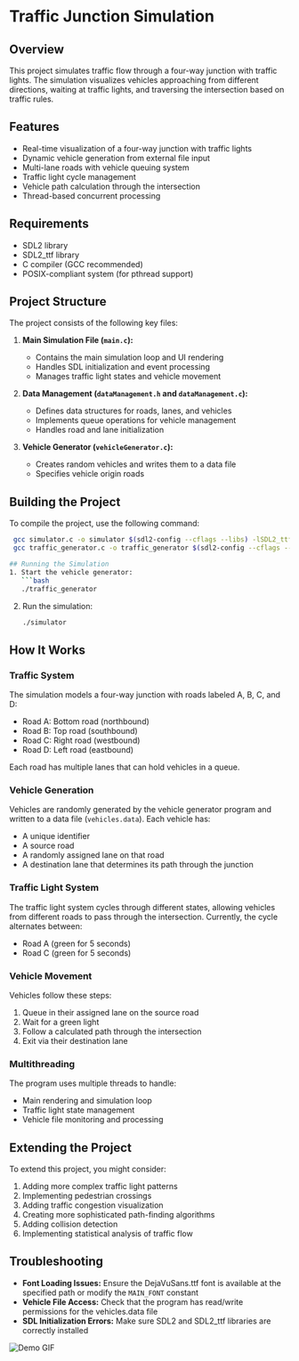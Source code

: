 # Traffic Junction Simulation

## Overview
This project simulates traffic flow through a four-way junction with traffic lights. The simulation visualizes vehicles approaching from different directions, waiting at traffic lights, and traversing the intersection based on traffic rules.

## Features
- Real-time visualization of a four-way junction with traffic lights
- Dynamic vehicle generation from external file input
- Multi-lane roads with vehicle queuing system
- Traffic light cycle management
- Vehicle path calculation through the intersection
- Thread-based concurrent processing

## Requirements
- SDL2 library
- SDL2_ttf library
- C compiler (GCC recommended)
- POSIX-compliant system (for pthread support)

## Project Structure
The project consists of the following key files:

1. **Main Simulation File (`main.c`):**
   - Contains the main simulation loop and UI rendering
   - Handles SDL initialization and event processing
   - Manages traffic light states and vehicle movement

2. **Data Management (`dataManagement.h` and `dataManagement.c`):**
   - Defines data structures for roads, lanes, and vehicles
   - Implements queue operations for vehicle management
   - Handles road and lane initialization

3. **Vehicle Generator (`vehicleGenerator.c`):**
   - Creates random vehicles and writes them to a data file
   - Specifies vehicle origin roads

## Building the Project
To compile the project, use the following command:

```bash
 gcc simulator.c -o simulator $(sdl2-config --cflags --libs) -lSDL2_ttf -lm`$ 
 gcc traffic_generator.c -o traffic_generator $(sdl2-config --cflags --libs) -lSDL2_ttf -lm```

## Running the Simulation
1. Start the vehicle generator:
   ```bash
   ./traffic_generator
   ```

2. Run the simulation:
   ```bash
   ./simulator
   ```

## How It Works

### Traffic System
The simulation models a four-way junction with roads labeled A, B, C, and D:
- Road A: Bottom road (northbound)
- Road B: Top road (southbound)
- Road C: Right road (westbound)
- Road D: Left road (eastbound)

Each road has multiple lanes that can hold vehicles in a queue.

### Vehicle Generation
Vehicles are randomly generated by the vehicle generator program and written to a data file (`vehicles.data`). Each vehicle has:
- A unique identifier
- A source road
- A randomly assigned lane on that road
- A destination lane that determines its path through the junction

### Traffic Light System
The traffic light system cycles through different states, allowing vehicles from different roads to pass through the intersection. Currently, the cycle alternates between:
- Road A (green for 5 seconds)
- Road C (green for 5 seconds)

### Vehicle Movement
Vehicles follow these steps:
1. Queue in their assigned lane on the source road
2. Wait for a green light
3. Follow a calculated path through the intersection
4. Exit via their destination lane

### Multithreading
The program uses multiple threads to handle:
- Main rendering and simulation loop
- Traffic light state management
- Vehicle file monitoring and processing

## Extending the Project
To extend this project, you might consider:
1. Adding more complex traffic light patterns
2. Implementing pedestrian crossings
3. Adding traffic congestion visualization
4. Creating more sophisticated path-finding algorithms
5. Adding collision detection
6. Implementing statistical analysis of traffic flow

## Troubleshooting
- **Font Loading Issues:** Ensure the DejaVuSans.ttf font is available at the specified path or modify the `MAIN_FONT` constant
- **Vehicle File Access:** Check that the program has read/write permissions for the vehicles.data file
- **SDL Initialization Errors:** Make sure SDL2 and SDL2_ttf libraries are correctly installed


![Demo GIF](https://github.com/melinap9omu/dsa-queue-simulator/blob/main/Untitled%20design.gif)
